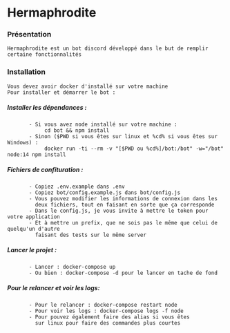 # Hermaphrodite

### Présentation

    Hermaphrodite est un bot discord développé dans le but de remplir 
    certaine fonctionnalités
    
### Installation
    Vous devez avoir docker d'installé sur votre machine
    Pour installer et démarrer le bot :
##### Installer les dépendances :
           - Si vous avez node installé sur votre machine : 
                cd bot && npm install
           - Sinon ($PWD si vous êtes sur linux et %cd% si vous êtes sur Windows) : 
                docker run -ti --rm -v "[$PWD ou %cd%]/bot:/bot" -w="/bot" node:14 npm install
##### Fichiers de confituration :
           - Copiez .env.example dans .env
           - Copiez bot/config.example.js dans bot/config.js
           - Vous pouvez modifier les informations de connexion dans les
             deux fichiers, tout en faisant en sorte que ça corresponde
           - Dans le config.js, je vous invite à mettre le token pour votre application
           - Et à mettre un prefix, que ne sois pas le même que celui de quelqu'un d'autre
             faisant des tests sur le même server
##### Lancer le projet :
           - Lancer : docker-compose up
           - Ou bien : docker-compose -d pour le lancer en tache de fond
##### Pour le relancer et voir les logs:
           - Pour le relancer : docker-compose restart node
           - Pour voir les logs : docker-compose logs -f node
           - Pour pouvez également faire des alias si vous êtes 
             sur linux pour faire des commandes plus courtes
             